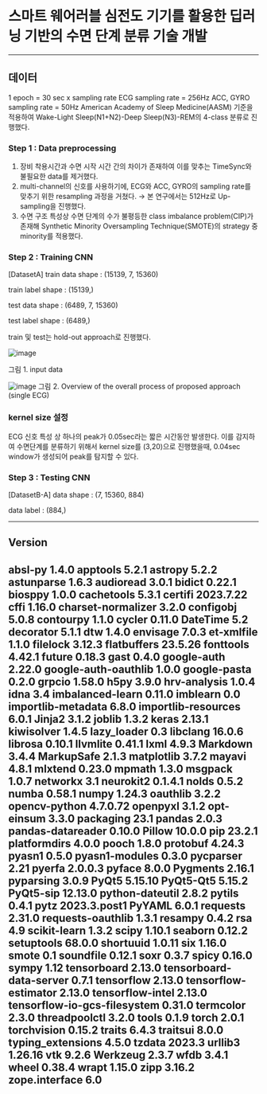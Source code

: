 # 스마트 웨어러블 심전도 기기를 활용한 딥러닝 기반의 수면 단계 분류 기술 개발 

---
## 데이터

1 epoch = 30 sec x sampling rate
ECG sampling rate = 256Hz
ACC, GYRO sampling rate = 50Hz
American Academy of Sleep Medicine(AASM) 기준을 적용하여 Wake-Light Sleep(N1+N2)-Deep Sleep(N3)-REM의 4-class 분류로 진행했다.

### Step 1 : Data preprocessing

1) 장비 착용시간과 수면 시작 시간 간의 차이가 존재하여 이를 맞추는 TimeSync와 불필요한 data를 제거했다. 
2) multi-channel의 신호를 사용하기에, ECG와 ACC, GYRO의 sampling rate를 맞추기 위한 resampling 과정을 거쳤다. → 본 연구에서는 512Hz로 Up-sampling을 진행했다.
3) 수면 구조 특성상 수면 단계의 수가 불평등한 class imbalance problem(CIP)가 존재해 Synthetic Minority Oversampling Technique(SMOTE)의 strategy 중 minority를 적용했다.

### Step 2 : Training CNN
[DatasetA]
train data shape : (15139, 7, 15360)


train label shape : (15139,)


test data shape : (6489, 7, 15360)


test label shape : (6489,)



train 및 test는 hold-out approach로 진행했다. 


![image](https://github.com/raynyday/desktop-tutorial/assets/133008226/b9df08b9-26d5-4a46-8ab6-428b9fad7ac8)


그림 1. input data


![image](https://github.com/raynyday/desktop-tutorial/assets/133008226/6ddd422b-aa3e-4edd-8a28-26509b591c25)
그림 2. Overview of the overall process of proposed approach (single ECG)

### kernel size 설정
ECG 신호 특성 상 하나의 peak가 0.05sec라는 짧은 시간동안 발생한다. 이를 감지하여 수면단계를 분류하기 위해서 kernel size를 (3,20)으로 진행했을때, 0.04sec window가 생성되어 peak를 탐지할 수 있다. 


### Step 3 : Testing CNN
[DatasetB-A]
data shape : (7, 15360, 884)


data label : (884,)


---
## Version


absl-py                      1.4.0
apptools                     5.2.1
astropy                      5.2.2
astunparse                   1.6.3
audioread                    3.0.1
bidict                       0.22.1
biosppy                      1.0.0
cachetools                   5.3.1
certifi                      2023.7.22
cffi                         1.16.0
charset-normalizer           3.2.0
configobj                    5.0.8
contourpy                    1.1.0
cycler                       0.11.0
DateTime                     5.2
decorator                    5.1.1
dtw                          1.4.0
envisage                     7.0.3
et-xmlfile                   1.1.0
filelock                     3.12.3
flatbuffers                  23.5.26
fonttools                    4.42.1
future                       0.18.3
gast                         0.4.0
google-auth                  2.22.0
google-auth-oauthlib         1.0.0
google-pasta                 0.2.0
grpcio                       1.58.0
h5py                         3.9.0
hrv-analysis                 1.0.4
idna                         3.4
imbalanced-learn             0.11.0
imblearn                     0.0
importlib-metadata           6.8.0
importlib-resources          6.0.1
Jinja2                       3.1.2
joblib                       1.3.2
keras                        2.13.1
kiwisolver                   1.4.5
lazy_loader                  0.3
libclang                     16.0.6
librosa                      0.10.1
llvmlite                     0.41.1
lxml                         4.9.3
Markdown                     3.4.4
MarkupSafe                   2.1.3
matplotlib                   3.7.2
mayavi                       4.8.1
mlxtend                      0.23.0
mpmath                       1.3.0
msgpack                      1.0.7
networkx                     3.1
neurokit2                    0.1.4.1
nolds                        0.5.2
numba                        0.58.1
numpy                        1.24.3
oauthlib                     3.2.2
opencv-python                4.7.0.72
openpyxl                     3.1.2
opt-einsum                   3.3.0
packaging                    23.1
pandas                       2.0.3
pandas-datareader            0.10.0
Pillow                       10.0.0
pip                          23.2.1
platformdirs                 4.0.0
pooch                        1.8.0
protobuf                     4.24.3
pyasn1                       0.5.0
pyasn1-modules               0.3.0
pycparser                    2.21
pyerfa                       2.0.0.3
pyface                       8.0.0
Pygments                     2.16.1
pyparsing                    3.0.9
PyQt5                        5.15.10
PyQt5-Qt5                    5.15.2
PyQt5-sip                    12.13.0
python-dateutil              2.8.2
pytils                       0.4.1
pytz                         2023.3.post1
PyYAML                       6.0.1
requests                     2.31.0
requests-oauthlib            1.3.1
resampy                      0.4.2
rsa                          4.9
scikit-learn                 1.3.2
scipy                        1.10.1
seaborn                      0.12.2
setuptools                   68.0.0
shortuuid                    1.0.11
six                          1.16.0
smote                        0.1
soundfile                    0.12.1
soxr                         0.3.7
spicy                        0.16.0
sympy                        1.12
tensorboard                  2.13.0
tensorboard-data-server      0.7.1
tensorflow                   2.13.0
tensorflow-estimator         2.13.0
tensorflow-intel             2.13.0
tensorflow-io-gcs-filesystem 0.31.0
termcolor                    2.3.0
threadpoolctl                3.2.0
tools                        0.1.9
torch                        2.0.1
torchvision                  0.15.2
traits                       6.4.3
traitsui                     8.0.0
typing_extensions            4.5.0
tzdata                       2023.3
urllib3                      1.26.16
vtk                          9.2.6
Werkzeug                     2.3.7
wfdb                         3.4.1
wheel                        0.38.4
wrapt                        1.15.0
zipp                         3.16.2
zope.interface               6.0
---

